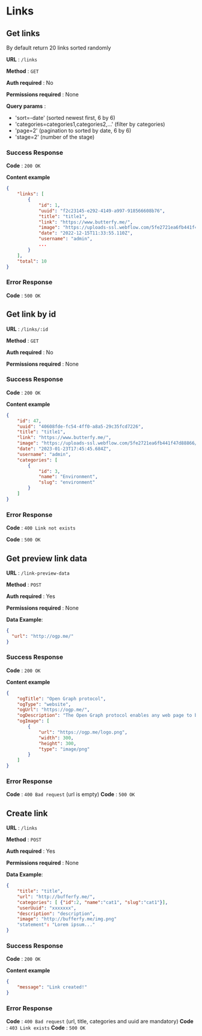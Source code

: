 # Links

## Get links

By default return 20 links sorted randomly

**URL** : `/links`

**Method** : `GET`

**Auth required** : No

**Permissions required** : None

**Query params** :

- 'sort=-date' (sorted newest first, 6 by 6)
- 'categories=categories1,categories2,...' (filter by categories)
- 'page=2' (pagination to sorted by date, 6 by 6)
- 'stage=2' (number of the stage)

### Success Response

**Code** : `200 OK`

**Content example**

```json
{
    "links": [
        {
            "id": 1,
            "uuid": "f2c23145-e292-4149-a997-918566608b76",
            "title": "title1",
            "link": "https://www.butterfy.me/",
            "image": "https://uploads-ssl.webflow.com/5fe2721ea6fb441f47d88866/5fe2726881e6e52053a0217c_Butterfy_Logo-p-500.png",
            "date": "2022-12-15T11:33:55.110Z",
            "username": "admin",
            ...
        }
    ],
    "total": 10
}
```

### Error Response

**Code** : `500 OK`


## Get link by id

**URL** : `/links/:id`

**Method** : `GET`

**Auth required** : No

**Permissions required** : None

### Success Response

**Code** : `200 OK`

**Content example**

```json
{
    "id": 47,
    "uuid": "40608fde-fc54-4ff0-a8a5-29c35fcd7226",
    "title": "title1",
    "link": "https://www.butterfy.me/",
    "image": "https://uploads-ssl.webflow.com/5fe2721ea6fb441f47d88866/5fe2726881e6e52053a0217c_Butterfy_Logo-p-500.png",
    "date": "2023-01-23T17:45:45.684Z",
    "username": "admin",
    "categories": [
        {
            "id": 3,
            "name": "Environment",
            "slug": "environment"
        }
    ]
}
```

### Error Response

**Code** : `400 Link not exists`

**Code** : `500 OK`


## Get preview link data

**URL** : `/link-preview-data`

**Method** : `POST`

**Auth required** : Yes

**Permissions required** : None

**Data Example**:
```json
{
  "url": "http://ogp.me/"
}
```

### Success Response

**Code** : `200 OK`

**Content example**

```json
{
    "ogTitle": "Open Graph protocol",
    "ogType": "website",
    "ogUrl": "https://ogp.me/",
    "ogDescription": "The Open Graph protocol enables any web page to become a rich object in a social graph.",
    "ogImage": [
        {
            "url": "https://ogp.me/logo.png",
            "width": 300,
            "height": 300,
            "type": "image/png"
        }
    ]
}
```

### Error Response

**Code** : `400 Bad request` (url is empty)
**Code** : `500 OK`


## Create link

**URL** : `/links`

**Method** : `POST`

**Auth required** : Yes

**Permissions required** : None

**Data Example**:
```json
{
    "title": "title",
    "url": "http://bufferfy.me/",
    "categories": [ {"id":2, "name":"cat1", "slug":"cat1"}],
    "userUuid": "xxxxxxx",
    "description": "description",
    "image": "http://bufferfy.me/img.png"
    "statement": "Lorem ipsum..."
}
```

### Success Response

**Code** : `200 OK`

**Content example**

```json
{
    "message": "Link created!"
}
```

### Error Response

**Code** : `400 Bad request` (url, title, categories and uuid are mandatory)
**Code** : `403 Link exists`
**Code** : `500 OK`
